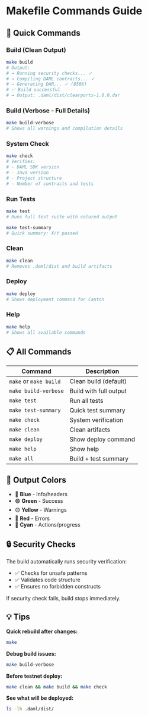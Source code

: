 # Makefile Commands Guide

## 🚀 Quick Commands

### Build (Clean Output)
```bash
make build
# Output:
# → Running security checks... ✓
# → Compiling DAML contracts... ✓
# → Generating DAR... ✓ (856K)
# ✅ Build successful
# → Output: .daml/dist/clearportx-1.0.0.dar
```

### Build (Verbose - Full Details)
```bash
make build-verbose
# Shows all warnings and compilation details
```

### System Check
```bash
make check
# Verifies:
# - DAML SDK version
# - Java version
# - Project structure
# - Number of contracts and tests
```

### Run Tests
```bash
make test
# Runs full test suite with colored output

make test-summary
# Quick summary: X/Y passed
```

### Clean
```bash
make clean
# Removes .daml/dist and build artifacts
```

### Deploy
```bash
make deploy
# Shows deployment command for Canton
```

### Help
```bash
make help
# Shows all available commands
```

## 📋 All Commands

| Command | Description |
|---------|-------------|
| `make` or `make build` | Clean build (default) |
| `make build-verbose` | Build with full output |
| `make test` | Run all tests |
| `make test-summary` | Quick test summary |
| `make check` | System verification |
| `make clean` | Clean artifacts |
| `make deploy` | Show deploy command |
| `make help` | Show help |
| `make all` | Build + test summary |

## 🎨 Output Colors

- 🔵 **Blue** - Info/headers
- 🟢 **Green** - Success
- 🟡 **Yellow** - Warnings
- 🔴 **Red** - Errors
- 🔷 **Cyan** - Actions/progress

## 🔒 Security Checks

The build automatically runs security verification:
- ✅ Checks for unsafe patterns
- ✅ Validates code structure
- ✅ Ensures no forbidden constructs

If security check fails, build stops immediately.

## 💡 Tips

**Quick rebuild after changes:**
```bash
make
```

**Debug build issues:**
```bash
make build-verbose
```

**Before testnet deploy:**
```bash
make clean && make build && make check
```

**See what will be deployed:**
```bash
ls -lh .daml/dist/
```

